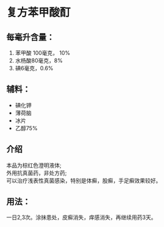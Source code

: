 
# 复方苯甲酸酊

## 每毫升含量：
1. 苯甲酸 100毫克， 10%
2. 水杨酸80毫克，8%
3. 碘6毫克，0.6%

## 辅料：
- 碘化钾
- 薄荷脑
- 冰片
- 乙醇75%

## 介绍

本品为棕红色澄明液体;  
外用抗真菌药，非处方药;  
可以治疗浅表性真菌感染，特别是体癣，股癣，手足癣效果较好。

## 用法：  
一日2,3次。涂抹患处，皮癣消失，痒感消失，再继续用药3天。
